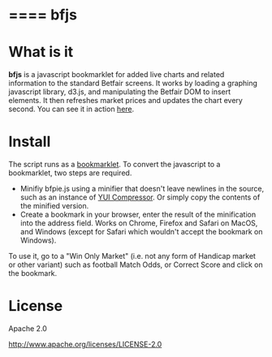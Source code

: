====
bfjs
====

What is it
==========

**bfjs** is a javascript bookmarklet for added live charts and related information to the 
standard Betfair screens.  It works by loading a graphing javascript library, d3.js, and 
manipulating the Betfair DOM to insert elements.  It then refreshes market prices and 
updates the chart every second.  You can see it in action [here](http://vimeo.com/60371282).

Install
=======

The script runs as a [bookmarklet](http://en.wikipedia.org/wiki/Bookmarklet).
To convert the javascript to a bookmarklet, two steps are required.
  * Minifiy bfpie.js using a minifier that doesn't leave newlines in the source, such as
an instance of  [YUI Compressor](http://refresh-sf.com/yui/).  Or simply copy the contents
of the minified version.
  * Create a bookmark in your browser, enter the result 
of the minification into the address field.  Works on Chrome, Firefox and Safari on MacOS,
and Windows (except for Safari which wouldn't accept the bookmark on Windows).

To use it, go to a "Win Only Market" (i.e. not any form of Handicap market or other
variant) such as football Match Odds, or Correct Score and click on the bookmark.

License
=======

Apache 2.0

http://www.apache.org/licenses/LICENSE-2.0


